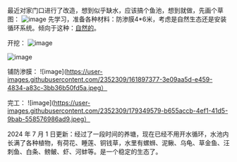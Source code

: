 最近对家门口进行了改造，想到似乎缺水，应该搞个鱼池，想到就做，先画个草图：
![image](https://github.com/jdzj/ji/assets/2352309/e521b649-9843-4e8b-bc89-ffb07bb7c6c0)
先学习，准备各种材料：防渗膜4*6米，考虑是自然生态还是安装循环系统。倾向于这种：[自然的](https://www.sohu.com/a/271324781_100031647)。

开挖：
![image](https://user-images.githubusercontent.com/2352309/161367087-4f98f81d-79d7-49b7-bc0c-e2cc84ccc05a.jpeg)

![image](https://user-images.githubusercontent.com/2352309/161897276-50f78929-2429-4207-9f86-20e5e69c40e2.jpeg)

铺防渗膜：
![image](https://user-images.githubusercontent.com/2352309/161897377-3e09aa5d-e459-4834-a83c-3bb36b50fd5a.jpeg）

完工：
![image](https://user-images.githubusercontent.com/2352309/179349579-b655accb-4ef1-41d5-9bab-558576986ad9.jpeg）

2024 年 7 月 1 日更新：经过了一段时间的养塘，现在已经不用开水循环，水池内长满了各种植物，有荷花、睡莲、铜钱草，水里有螺蛳、泥鳅、乌龟、草金鱼、汪刺鱼、白条、鳑鲏、虾、河蚌等。是一个稳定的生态了。
<!-- ##{"timestamp":1648475693}## -->